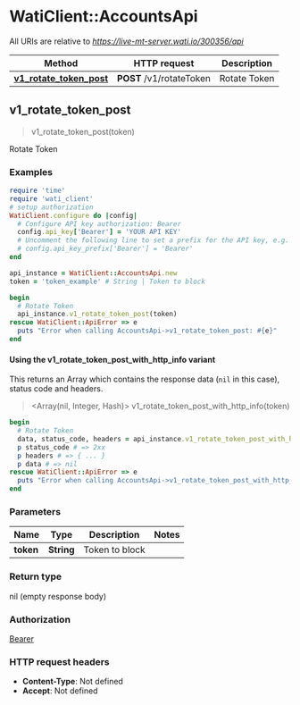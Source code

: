 # WatiClient::AccountsApi

All URIs are relative to *https://live-mt-server.wati.io/300356/api*

| Method | HTTP request | Description |
| ------ | ------------ | ----------- |
| [**v1_rotate_token_post**](AccountsApi.md#v1_rotate_token_post) | **POST** /v1/rotateToken | Rotate Token |


## v1_rotate_token_post

> v1_rotate_token_post(token)

Rotate Token

### Examples

```ruby
require 'time'
require 'wati_client'
# setup authorization
WatiClient.configure do |config|
  # Configure API key authorization: Bearer
  config.api_key['Bearer'] = 'YOUR API KEY'
  # Uncomment the following line to set a prefix for the API key, e.g. 'Bearer' (defaults to nil)
  # config.api_key_prefix['Bearer'] = 'Bearer'
end

api_instance = WatiClient::AccountsApi.new
token = 'token_example' # String | Token to block

begin
  # Rotate Token
  api_instance.v1_rotate_token_post(token)
rescue WatiClient::ApiError => e
  puts "Error when calling AccountsApi->v1_rotate_token_post: #{e}"
end
```

#### Using the v1_rotate_token_post_with_http_info variant

This returns an Array which contains the response data (`nil` in this case), status code and headers.

> <Array(nil, Integer, Hash)> v1_rotate_token_post_with_http_info(token)

```ruby
begin
  # Rotate Token
  data, status_code, headers = api_instance.v1_rotate_token_post_with_http_info(token)
  p status_code # => 2xx
  p headers # => { ... }
  p data # => nil
rescue WatiClient::ApiError => e
  puts "Error when calling AccountsApi->v1_rotate_token_post_with_http_info: #{e}"
end
```

### Parameters

| Name | Type | Description | Notes |
| ---- | ---- | ----------- | ----- |
| **token** | **String** | Token to block |  |

### Return type

nil (empty response body)

### Authorization

[Bearer](../README.md#Bearer)

### HTTP request headers

- **Content-Type**: Not defined
- **Accept**: Not defined

